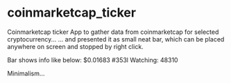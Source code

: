 # coinmarketcap_ticker
Coinmarketcap ticker
App to gather data from coinmarketcap for selected cryptocurrency...
 ... and presented it as small neat bar, which can be placed anywhere on screen and stopped by right click.
 
Bar shows info like below:
$0.01683 #353l Watching: 48310

Minimalism...
